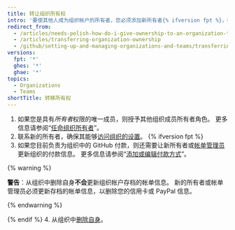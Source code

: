 ```yaml
---
title: 转让组织所有权
intro: '要使其他人成为组织帐户的所有者，您必须添加新所有者{% ifversion fpt %}，确保帐单信息已更新，{% endif %}然后将自身从该帐户中删除。'
redirect_from:
  - /articles/needs-polish-how-do-i-give-ownership-to-an-organization-to-someone-else/
  - /articles/transferring-organization-ownership
  - /github/setting-up-and-managing-organizations-and-teams/transferring-organization-ownership
versions:
  fpt: '*'
  ghes: '*'
  ghae: '*'
topics:
  - Organizations
  - Teams
shortTitle: 转移所有权
---
```


1. 如果您是具有*所有者*权限的唯一成员，则授予其他组织成员所有者角色。 更多信息请参阅“[任命组织所有者](/organizations/managing-peoples-access-to-your-organization-with-roles/maintaining-ownership-continuity-for-your-organization#appointing-an-organization-owner)”。
2. 联系新的所有者，确保其能够[访问组织的设置](/articles/accessing-your-organization-s-settings)。
{% ifversion fpt %}
3. 如果您目前负责为组织中的 GitHub 付款，则还需要让新所有者或[帐单管理员](/articles/adding-a-billing-manager-to-your-organization/)更新组织的付款信息。 更多信息请参阅“[添加或编辑付款方式](/articles/adding-or-editing-a-payment-method)”。

  {% warning %}

  **警告**：从组织中删除自身**不会**更新组织帐户存档的帐单信息。 新的所有者或帐单管理员必须更新存档的帐单信息，以删除您的信用卡或 PayPal 信息。

  {% endwarning %}

{% endif %}
4. 从组织中[删除自身](/articles/removing-yourself-from-an-organization)。

